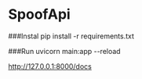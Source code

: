 # SpoofApi

###Instal
pip install -r requirements.txt

###Run
uvicorn main:app --reload

http://127.0.0.1:8000/docs
